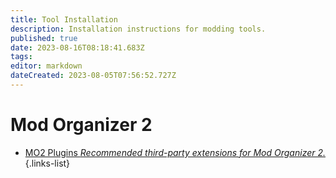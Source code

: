 ```yaml
---
title: Tool Installation
description: Installation instructions for modding tools.
published: true
date: 2023-08-16T08:18:41.683Z
tags: 
editor: markdown
dateCreated: 2023-08-05T07:56:52.727Z
---
```


# Mod Organizer 2

- [MO2 Plugins *Recommended third-party extensions for Mod Organizer 2.*](/en/tools/mo2-plugins)
{.links-list}